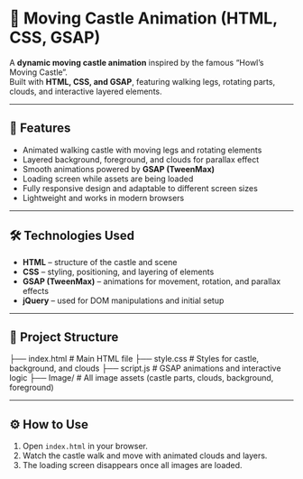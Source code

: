 # 🏰 Moving Castle Animation (HTML, CSS, GSAP)

A **dynamic moving castle animation** inspired by the famous “Howl’s Moving Castle”.  
Built with **HTML, CSS, and GSAP**, featuring walking legs, rotating parts, clouds, and interactive layered elements.

---

## 🚀 Features
- Animated walking castle with moving legs and rotating elements  
- Layered background, foreground, and clouds for parallax effect  
- Smooth animations powered by **GSAP (TweenMax)**  
- Loading screen while assets are being loaded  
- Fully responsive design and adaptable to different screen sizes  
- Lightweight and works in modern browsers  

---

## 🛠️ Technologies Used
- **HTML** – structure of the castle and scene  
- **CSS** – styling, positioning, and layering of elements  
- **GSAP (TweenMax)** – animations for movement, rotation, and parallax effects  
- **jQuery** – used for DOM manipulations and initial setup  

---

## 📂 Project Structure
├── index.html           # Main HTML file
├── style.css            # Styles for castle, background, and clouds
├── script.js            # GSAP animations and interactive logic
├── Image/               # All image assets (castle parts, clouds, background, foreground)

---

## ⚙️ How to Use
1. Open `index.html` in your browser.  
2. Watch the castle walk and move with animated clouds and layers.  
3. The loading screen disappears once all images are loaded.  

